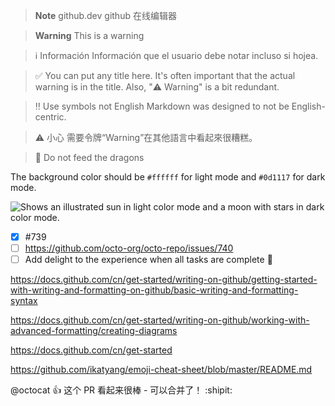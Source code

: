 > **Note**
> github.dev github 在线编辑器

> **Warning**
> This is a warning

> ℹ️ Información
> Información que el usuario debe notar incluso si hojea.

> :white_check_mark: You can put any title here.
> It's often important that the actual warning is in the title. 
> Also, "⚠️ Warning" is a bit redundant.

> ‼️ Use symbols not English
> Markdown was designed to not be English-centric.

> ⚠️ 小心
> 需要令牌“Warning”在其他語言中看起來很糟糕。

> 🚫 Do not feed the dragons 

The background color should be `#ffffff` for light mode and `#0d1117` for dark mode.

<picture>
  <source media="(prefers-color-scheme: dark)" srcset="https://user-images.githubusercontent.com/25423296/163456776-7f95b81a-f1ed-45f7-b7ab-8fa810d529fa.png">
  <source media="(prefers-color-scheme: light)" srcset="https://user-images.githubusercontent.com/25423296/163456779-a8556205-d0a5-45e2-ac17-42d089e3c3f8.png">
  <img alt="Shows an illustrated sun in light color mode and a moon with stars in dark color mode." src="https://user-images.githubusercontent.com/25423296/163456779-a8556205-d0a5-45e2-ac17-42d089e3c3f8.png">
</picture>


- [x] #739
- [ ] https://github.com/octo-org/octo-repo/issues/740
- [ ] Add delight to the experience when all tasks are complete :tada:

https://docs.github.com/cn/get-started/writing-on-github/getting-started-with-writing-and-formatting-on-github/basic-writing-and-formatting-syntax


https://docs.github.com/cn/get-started/writing-on-github/working-with-advanced-formatting/creating-diagrams



https://docs.github.com/cn/get-started


https://github.com/ikatyang/emoji-cheat-sheet/blob/master/README.md

@octocat :+1: 这个 PR 看起来很棒 - 可以合并了！ :shipit: